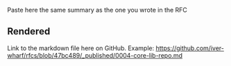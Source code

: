 Paste here the same summary as the one you wrote in the RFC

## Rendered

Link to the markdown file here on GitHub. Example:
https://github.com/iver-wharf/rfcs/blob/47bc489/_published/0004-core-lib-repo.md

